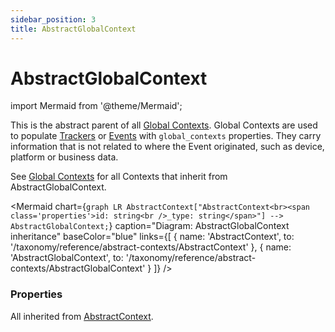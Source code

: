 ```yaml
---
sidebar_position: 3
title: AbstractGlobalContext
---
```


# AbstractGlobalContext

import Mermaid from '@theme/Mermaid';

This is the abstract parent of all [Global Contexts](/taxonomy/reference/global-contexts/overview.md). Global Contexts are used to populate [Trackers](/tracking/core-concepts/trackers.md) or [Events](/tracking/core-concepts/events.md) with `global_contexts` properties. They carry 
information that is not related to where the Event originated, such as device, platform or business data.

See [Global Contexts](/taxonomy/reference/global-contexts/overview.md) for all Contexts that inherit from AbstractGlobalContext.

<Mermaid chart={`
	graph LR
		AbstractContext["AbstractContext<br><span class='properties'>id: string<br />_type: string</span>"] --> AbstractGlobalContext;
`} 
  caption="Diagram: AbstractGlobalContext inheritance" 
  baseColor="blue"
  links={[
    { name: 'AbstractContext', to: '/taxonomy/reference/abstract-contexts/AbstractContext' },
    { name: 'AbstractGlobalContext', to: '/taxonomy/reference/abstract-contexts/AbstractGlobalContext' }
  ]}
/>

### Properties
All inherited from [AbstractContext](/taxonomy/reference/abstract-contexts/overview.md#abstractcontext).
